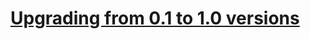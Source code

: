 # [Upgrading from 0.1 to 1.0 versions](https://musingsz.github.io/yii2-audit/docs/upgrading-0.1-1.0/)
